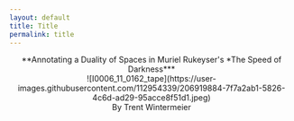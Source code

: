 ```yaml
---
layout: default
title: Title
permalink: title
---
```

<!-- Add an essay or interpretive material below this line,
using HTML or markdown.  Do not modify this file above this line -->
<center> **Annotating a Duality of Spaces in Muriel Rukeyser's *The Speed of Darkness***<center> 
![I0006_11_0162_tape](https://user-images.githubusercontent.com/112954339/206919884-7f7a2ab1-5826-4c6d-ad29-95acce8f51d1.jpeg)
<center> By Trent Wintermeier <center> 
